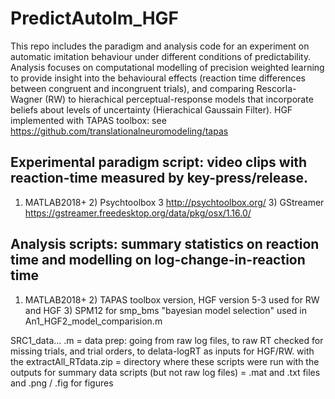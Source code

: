 # PredictAutoIm_HGF
This repo includes the paradigm and analysis code for an experiment on automatic imitation behaviour under different conditions of predictability. Analysis focuses on computational modelling of precision weighted learning to provide insight into the behavioural effects (reaction time differences between congruent and incongruent trials), and comparing Rescorla-Wagner (RW) to hierachical perceptual-response models that incorporate beliefs about levels of uncertainty (Hierachical Gaussain Filter). HGF implemented with TAPAS toolbox: see https://github.com/translationalneuromodeling/tapas 


## Experimental paradigm script: video clips with reaction-time measured by key-press/release.
 1) MATLAB2018+   2) Psychtoolbox 3  http://psychtoolbox.org/     3) GStreamer https://gstreamer.freedesktop.org/data/pkg/osx/1.16.0/
  
## Analysis scripts: summary statistics on reaction time and modelling on log-change-in-reaction time 
  1) MATLAB2018+  2) TAPAS toolbox version, HGF version 5-3 used for RW and HGF  3) SPM12 for smp_bms "bayesian model selection" used in An1_HGF2_model_comparision.m
  
SRC1_data... .m = data prep: going from raw log files, to raw RT checked for missing trials, and trial orders, to delata-logRT as inputs for HGF/RW.
with the extractAll_RTdata.zip = directory where these scripts were run with the outputs for summary data scripts (but not raw log files) = .mat and .txt files and .png / .fig for figures
